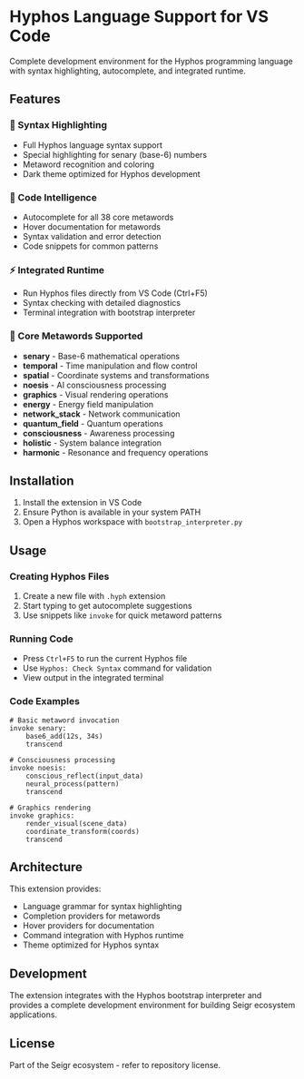 # Hyphos Language Support for VS Code

Complete development environment for the Hyphos programming language with syntax highlighting, autocomplete, and integrated runtime.

## Features

### 🎨 Syntax Highlighting
- Full Hyphos language syntax support
- Special highlighting for senary (base-6) numbers
- Metaword recognition and coloring
- Dark theme optimized for Hyphos development

### 🚀 Code Intelligence
- Autocomplete for all 38 core metawords
- Hover documentation for metawords
- Syntax validation and error detection
- Code snippets for common patterns

### ⚡ Integrated Runtime
- Run Hyphos files directly from VS Code (Ctrl+F5)
- Syntax checking with detailed diagnostics
- Terminal integration with bootstrap interpreter

### 🧩 Core Metawords Supported
- **senary** - Base-6 mathematical operations
- **temporal** - Time manipulation and flow control
- **spatial** - Coordinate systems and transformations
- **noesis** - AI consciousness processing
- **graphics** - Visual rendering operations
- **energy** - Energy field manipulation
- **network_stack** - Network communication
- **quantum_field** - Quantum operations
- **consciousness** - Awareness processing
- **holistic** - System balance integration
- **harmonic** - Resonance and frequency operations

## Installation

1. Install the extension in VS Code
2. Ensure Python is available in your system PATH
3. Open a Hyphos workspace with `bootstrap_interpreter.py`

## Usage

### Creating Hyphos Files
1. Create a new file with `.hyph` extension
2. Start typing to get autocomplete suggestions
3. Use snippets like `invoke` for quick metaword patterns

### Running Code
- Press `Ctrl+F5` to run the current Hyphos file
- Use `Hyphos: Check Syntax` command for validation
- View output in the integrated terminal

### Code Examples

```hyphos
# Basic metaword invocation
invoke senary:
    base6_add(12s, 34s)
    transcend

# Consciousness processing
invoke noesis:
    conscious_reflect(input_data)
    neural_process(pattern)
    transcend

# Graphics rendering
invoke graphics:
    render_visual(scene_data)
    coordinate_transform(coords)
    transcend
```

## Architecture

This extension provides:
- Language grammar for syntax highlighting
- Completion providers for metawords
- Hover providers for documentation
- Command integration with Hyphos runtime
- Theme optimized for Hyphos syntax

## Development

The extension integrates with the Hyphos bootstrap interpreter and provides a complete development environment for building Seigr ecosystem applications.

## License

Part of the Seigr ecosystem - refer to repository license.
